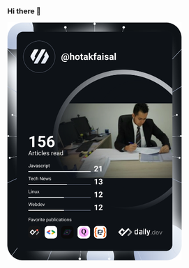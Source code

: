 ### Hi there 👋

<a href="https://app.daily.dev/hotakfaisal"><img src="https://github.com/faisalhotak/faisalhotak/blob/master/devcard.svg" width="400" alt="Faisal Hotak's Dev Card"/></a>

<!--
**faisalhotak/faisalhotak** is a ✨ _special_ ✨ repository because its `README.md` (this file) appears on your GitHub profile.

Here are some ideas to get you started:

- 🔭 I’m currently working on ...
- 🌱 I’m currently learning ...
- 👯 I’m looking to collaborate on ...
- 🤔 I’m looking for help with ...
- 💬 Ask me about ...
- 📫 How to reach me: ...
- 😄 Pronouns: ...
- ⚡ Fun fact: ...
-->
